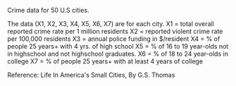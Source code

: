 Crime data for 50 U.S cities.

The data (X1, X2, X3, X4, X5, X6, X7) are for each city.
X1 = total overall reported crime rate per 1 million residents
X2 = reported violent crime rate per 100,000 residents
X3 = annual police funding in $/resident
X4 = % of people 25 years+ with 4 yrs. of high school
X5 = % of 16 to 19 year-olds not in highschool and not highschool graduates.
X6 = % of 18 to 24 year-olds in college
X7 = % of people 25 years+ with at least 4 years of college

Reference: Life In America's Small Cities, By G.S. Thomas 
